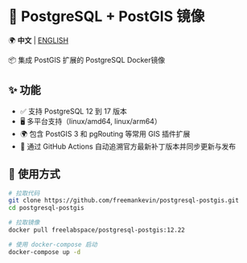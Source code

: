 # 🐘 PostgreSQL + PostGIS 镜像  

🌍 **中文** | [ENGLISH](README_EN.md)

📦 集成 PostGIS 扩展的 PostgreSQL Docker镜像

## ✨ 功能
- ✅ 支持 PostgreSQL 12 到 17 版本
- 🖥️ 多平台支持（linux/amd64, linux/arm64）
- 🌍 包含 PostGIS 3 和 pgRouting 等常用 GIS 插件扩展
- 🔄 通过 GitHub Actions 自动追溯官方最新补丁版本并同步更新与发布


## 🚀 使用方式
```bash
# 拉取代码
git clone https://github.com/freemankevin/postgresql-postgis.git
cd postgresql-postgis

# 拉取镜像
docker pull freelabspace/postgresql-postgis:12.22

# 使用 docker-compose 启动
docker-compose up -d
```